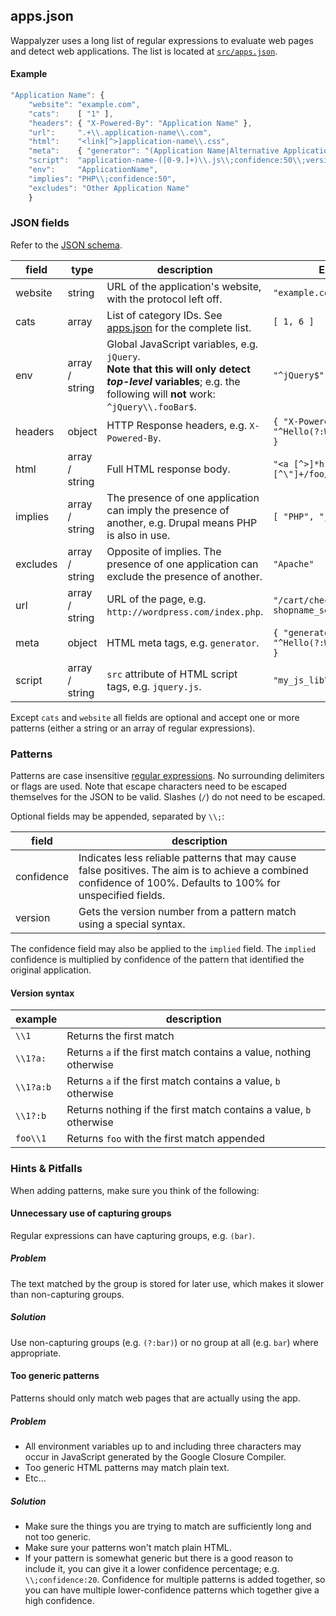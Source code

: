 ## apps.json

Wappalyzer uses a long list of regular expressions to evaluate web pages and detect web applications. The list is located at [`src/apps.json`](https://github.com/AliasIO/Wappalyzer/blob/master/src/apps.json).

#### Example

```javascript
"Application Name": { 
	"website": "example.com", 
	"cats":    [ "1" ], 
	"headers": { "X-Powered-By": "Application Name" },
	"url":     ".+\\.application-name\\.com",
	"html":    "<link[^>]application-name\\.css", 
	"meta":    { "generator": "(Application Name|Alternative Application Name)" },
	"script":  "application-name-([0-9.]+)\\.js\\;confidence:50\\;version:\\1",
	"env":     "ApplicationName",
	"implies": "PHP\\;confidence:50",
	"excludes": "Other Application Name"
	}
```

### JSON fields

Refer to the [JSON schema](https://github.com/ElbertF/Wappalyzer/blob/master/schema.json).

field      | type           | description  | Example
-----------|----------------|--------------|--------------
website    | string         | URL of the application's website, with the protocol left off. | `"example.com"`
cats       | array          | List of category IDs. See [apps.json](https://github.com/AliasIO/Wappalyzer/blob/master/src/apps.json) for the complete list. | `[ 1, 6 ]`
env        | array / string | Global JavaScript variables, e.g. `jQuery`.<br>**Note that this will only detect *top-level* variables**; e.g. the following will **not** work: `^jQuery\\.fooBar$`. | `"^jQuery$"`
headers    | object         | HTTP Response headers, e.g. `X-Powered-By`. | <code>{ "X-Powered-By": "^Hello(?:World&#124;Universe)" }</code>
html       | array / string | Full HTML response body. | `"<a [^>]*href=\"[^\"]+/foo/bar"`
implies    | array / string | The presence of one application can imply the presence of another, e.g. Drupal means PHP is also in use. | `[ "PHP", "jQuery" ]`
excludes   | array / string | Opposite of implies. The presence of one application can exclude the presence of another. | `"Apache"`
url        | array / string | URL of the page, e.g. `http://wordpress.com/index.php`. | `"/cart/checkout\\?(?:.*&)?shopname_sess="`
meta       | object         | HTML meta tags, e.g. `generator`. | <code>{ "generator": "^Hello(?:World&#124;Universe)" }</code>
script     | array / string | `src` attribute of HTML script tags, e.g. `jquery.js`. | `"my_js_lib\\.js"`

Except `cats` and `website` all fields are optional and accept one or more patterns (either a string or an array of regular expressions).

### Patterns

Patterns are case insensitive [regular expressions](https://developer.mozilla.org/en-US/docs/JavaScript/Guide/Regular_Expressions). No surrounding delimiters or flags are used. Note that escape characters need to be escaped themselves for the JSON to be valid. Slashes (`/`) do not need to be escaped.

Optional fields may be appended, separated by `\\;`:

field      | description
-----------|------------
confidence | Indicates less reliable patterns that may cause false positives. The aim is to achieve a combined confidence of 100%. Defaults to 100% for unspecified fields.
version    | Gets the version number from a pattern match using a special syntax.

The confidence field may also be applied to the `implied` field. The `implied` confidence is multiplied by confidence of the pattern that identified the original application.

#### Version syntax

example    | description
-----------|------------
`\\1`      | Returns the first match
`\\1?a:`   | Returns `a` if the first match contains a value, nothing otherwise
`\\1?a:b`  | Returns `a` if the first match contains a value, `b` otherwise
`\\1?:b`   | Returns nothing if the first match contains a value, `b` otherwise
`foo\\1`   | Returns `foo` with the first match appended

### Hints & Pitfalls
When adding patterns, make sure you think of the following:

#### Unnecessary use of capturing groups
Regular expressions can have capturing groups, e.g. `(bar)`.

##### Problem
The text matched by the group is stored for later use, which makes it slower than non-capturing groups.

##### Solution
Use non-capturing groups (e.g. `(?:bar)`) or no group at all (e.g. `bar`) where appropriate.

#### Too generic patterns
Patterns should only match web pages that are actually using the app.

##### Problem
- All environment variables up to and including three characters may occur in JavaScript generated by the Google Closure Compiler.
- Too generic HTML patterns may match plain text.
- Etc&hellip;

##### Solution
- Make sure the things you are trying to match are sufficiently long and not too generic.
- Make sure your patterns won't match plain HTML.
- If your pattern is somewhat generic but there is a good reason to include it, you can give it a lower confidence percentage; e.g. `\\;confidence:20`. Confidence for multiple patterns is added together, so you can have multiple lower-confidence patterns which together give a high confidence.
